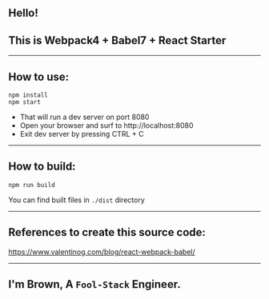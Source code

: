 ## Hello!
## This is Webpack4 + Babel7 + React Starter

----------------------------------
## How to use: 

```
npm install
npm start
```
- That will run a dev server on port 8080
- Open your browser and surf to http://localhost:8080
- Exit dev server by pressing CTRL + C

----------------------------------
## How to build:
```
npm run build
```
You can find built files in `./dist` directory  

----------------------------------
## References to create this source code:
https://www.valentinog.com/blog/react-webpack-babel/

----------------------------------
## I'm Brown, A `Fool-Stack` Engineer.